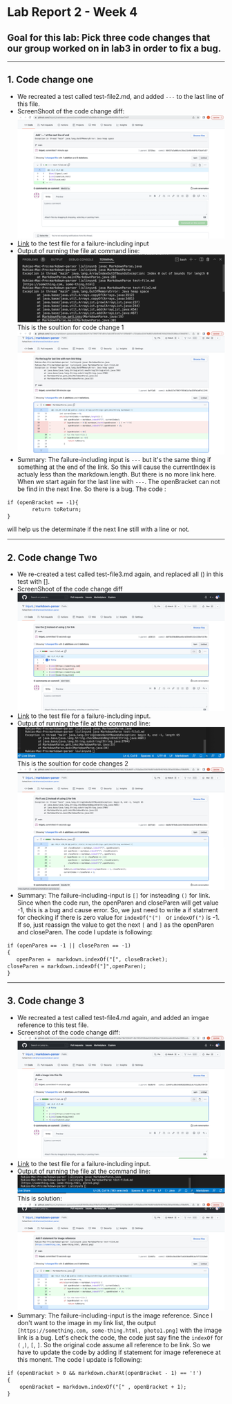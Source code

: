 # Lab Report 2 - Week 4
## **Goal for this lab**: Pick three code changes that our group worked on in lab3 in order to fix a bug.

---
## 1. Code change one
* We recreated a test called test-file2.md, and added `---` to the last line of this file.
* ScreenShoot of the code change diff: 
![Image](cc1.png)
* [Link](https://github.com/linjunL/markdown-parser/blob/main/test-file2.md) to the test file for a failure-including input
* Output of running the file at command line: 
![image](output1.png)
 This is the soultion for code change 1
 ![image](solution1.png)
* Summary: The failure-including input is `---` but it's the same thing if something at the end of the link. So this will cause the currentIndex is actualy less than the markdown.length. But there is no more link here. When we start again for the last line with `---`. The openBracket can not be find in the next line. So there is a bug. 
The code :
```
if (openBracket == -1){
        return toReturn;
}
``` 
will help us the determinate if the next line still with a line or not.

---
## 2. Code change Two
* We re-created a test called test-file3.md again, and replaced all () in this test with [].
* ScreenShoot of the code change diff
![image](cc2.png)
* [Link](https://github.com/linjunL/markdown-parser/blob/main/test-file3.md) to the test file for a failure-including input.
* Output of running the file at the command line:
![image](output2.png)
 This is the soultion for code changes 2 
 ![image](solution2.png)
 * Summary: The failure-including-input is `[]` for insteading `()` for link. Since when the code run, the openParen and closeParen will get value -1, this is a bug and cause error. So, we just need to write a if statment for checking if there is zero value for `indexOf("(") ` or `indexOf(")`  is -1. If so, just reassign the value to get the next `[` and `]` as the openParen and closeParen. The code I update is following: 
 ```
 if (openParen == -1 || closeParen == -1)
 {
    openParen =  markdown.indexOf("[", closeBracket);            closeParen = markdown.indexOf("]",openParen);
}
```

---
## 3. Code change 3
* We recreated a test called test-file4.md again, and added an imgae reference to this test file.
* Screenshot of the code change diff:
![image](cc3.png)
* [Link](https://github.com/linjunL/markdown-parser/blob/main/test-file4.md) to the test file for a failure-including input.
* Output of running the file at the command line:
![image](output3.png)
 This is solution:
 ![image](solution3.png)
* Summary: The failure-including-input is the image reference. Since I don't want to the image in my link list, the output ` [https://something.com, some-thing.html, photo1.png]` with the image link is a bug. Let's check the code, the code just say fine the `indexOf` for `(` ,`)`, `[`, `]`. So the original code assume all reference to be link. So we have to update the code by adding if statement for image referenece at this monent. The code I update is following: 
```
if (openBracket > 0 && markdown.charAt(openBracket - 1) == '!')
{
    openBracket = markdown.indexOf("[" , openBracket + 1);
}
```




